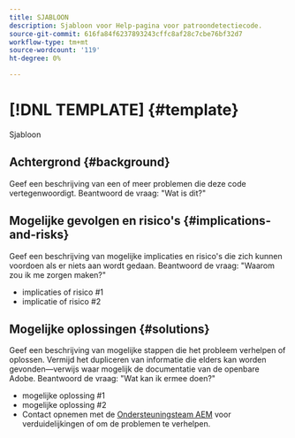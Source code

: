 ```yaml
---
title: SJABLOON
description: Sjabloon voor Help-pagina voor patroondetectiecode.
source-git-commit: 616fa84f6237893243cffc8af28c7cbe76bf32d7
workflow-type: tm+mt
source-wordcount: '119'
ht-degree: 0%

---
```



# [!DNL TEMPLATE] {#template}

Sjabloon

## Achtergrond {#background}

Geef een beschrijving van een of meer problemen die deze code vertegenwoordigt.
Beantwoord de vraag: &quot;Wat is dit?&quot;

## Mogelijke gevolgen en risico&#39;s {#implications-and-risks}

Geef een beschrijving van mogelijke implicaties en risico&#39;s die zich kunnen voordoen als er niets aan wordt gedaan.
Beantwoord de vraag: &quot;Waarom zou ik me zorgen maken?&quot;

* implicaties of risico #1
* implicatie of risico #2

## Mogelijke oplossingen {#solutions}

Geef een beschrijving van mogelijke stappen die het probleem verhelpen of oplossen. Vermijd het dupliceren van informatie die elders kan worden gevonden—verwijs waar mogelijk de documentatie van de openbare Adobe.
Beantwoord de vraag: &quot;Wat kan ik ermee doen?&quot;

* mogelijke oplossing #1
* mogelijke oplossing #2
* Contact opnemen met de [Ondersteuningsteam AEM](https://helpx.adobe.com/enterprise/using/support-for-experience-cloud.html) voor verduidelijkingen of om de problemen te verhelpen.
